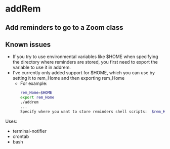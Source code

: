 # addRem
## Add reminders to go to a Zoom class 
## Known issues
- If you try to use environmental variables like $HOME when specifying the directory where reminders are stored, you first need to export the variable to use it in addrem. 
- I've currently only added support for $HOME, which you can use by setting it to rem_Home and then exporting rem_Home
  - For example: 
    ```bash 
    rem_Home=$HOME 
    export rem_Home    
    ./addrem
    ...
    Specify where you want to store reminders shell scripts:  $rem_Home
    ```
Uses:
- terminal-notifier
- crontab
- bash

